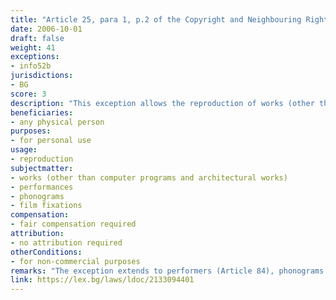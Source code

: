 ```yaml
---
title: "Article 25, para 1, p.2 of the Copyright and Neighbouring Rights Law (Член 25, ал.1, т.2 от Закона за авторското право и сродните му права)"
date: 2006-10-01 
draft: false
weight: 41
exceptions:
- info52b
jurisdictions:
- BG
score: 3
description: "This exception allows the reproduction of works (other than computer programs and architectural works) regardless of the carrier, by a physical person for personal use, unless done with commercial purposes, and against payment of fair compensation." 
beneficiaries:
- any physical person
purposes: 
- for personal use
usage:
- reproduction
subjectmatter:
- works (other than computer programs and architectural works)
- performances
- phonograms
- film fixations
compensation:
- fair compensation required
attribution: 
- no attribution required
otherConditions: 
- for non-commercial purposes
remarks: "The exception extends to performers (Article 84), phonograms producers (Art. 90) and film producers (Art.90v). The exception does not cover broadcasting rights (Art. 93)."
link: https://lex.bg/laws/ldoc/2133094401
---
```

